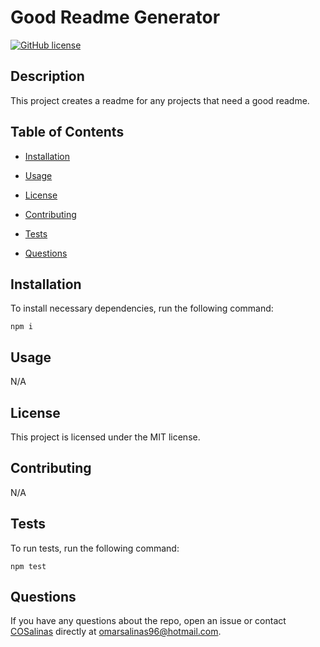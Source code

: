 
  # Good Readme Generator
  [![GitHub license](https://img.shields.io/badge/license-MIT-blue.svg)](https://github.com/COSalinas/good-readme-generator)
  
  ## Description
  
  This project creates a readme for any projects that need a good readme.
  
  ## Table of Contents 
  
  * [Installation](#installation)
  
  * [Usage](#usage)
  
  * [License](#license)
  
  * [Contributing](#contributing)
  
  * [Tests](#tests)
  
  * [Questions](#questions)
  
  ## Installation
  
  To install necessary dependencies, run the following command:
  
  ```
  npm i 
  ```
  
  ## Usage
  
  N/A
  
  ## License
  
  This project is licensed under the MIT license.
    
  ## Contributing
  
  N/A
  
  ## Tests
  
  To run tests, run the following command:
  
  ```
  npm test
  ```
  
  ## Questions
  
  If you have any questions about the repo, open an issue or contact [COSalinas](undefined) directly at omarsalinas96@hotmail.com.
  
  